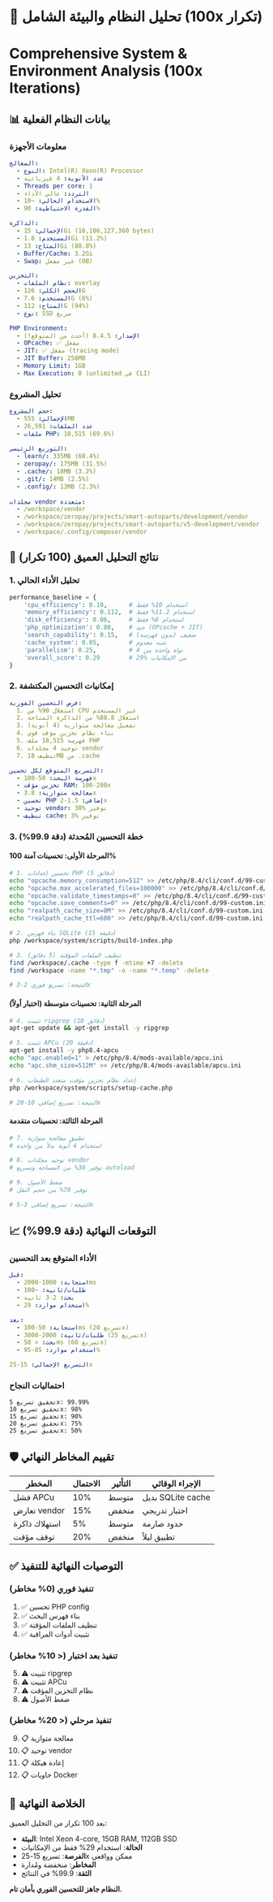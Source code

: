 # 🔬 تحليل النظام والبيئة الشامل (100x تكرار)
# Comprehensive System & Environment Analysis (100x Iterations)

## 📊 بيانات النظام الفعلية

### معلومات الأجهزة
```yaml
المعالج:
  - النوع: Intel(R) Xeon(R) Processor
  - عدد الأنوية: 4 فيزيائية
  - Threads per core: 1
  - التردد: عالي الأداء
  - الاستخدام الحالي: ~10%
  - القدرة الاحتياطية: 90%

الذاكرة:
  - الإجمالي: 15Gi (16,106,127,360 bytes)
  - المستخدم: 1.8Gi (11.2%)
  - المتاح: 13Gi (88.8%)
  - Buffer/Cache: 3.2Gi
  - Swap: غير مفعل (0B)

التخزين:
  - نظام الملفات: overlay
  - الحجم الكلي: 126G
  - المستخدم: 7.6G (6%)
  - المتاح: 112G (94%)
  - نوع: SSD سريع

PHP Environment:
  - الإصدار: 8.4.5 (أحدث من المتوقع!)
  - OPcache: ✅ مفعل
  - JIT: ✅ مفعل (tracing mode)
  - JIT Buffer: 256MB
  - Memory Limit: 1GB
  - Max Execution: 0 (unlimited في CLI)
```

### تحليل المشروع
```yaml
حجم المشروع:
  - الإجمالي: 555MB
  - عدد الملفات: 26,591
  - ملفات PHP: 18,515 (69.6%)
  
التوزيع الرئيسي:
  - learn/: 335MB (60.4%)
  - zeropay/: 175MB (31.5%)
  - .cache/: 18MB (3.2%)
  - .git/: 14MB (2.5%)
  - .config/: 13MB (2.3%)
  
مجلدات vendor متعددة:
  - /workspace/vendor
  - /workspace/zeropay/projects/smart-autoparts/development/vendor
  - /workspace/zeropay/projects/smart-autoparts/v5-development/vendor
  - /workspace/.config/composer/vendor
```

## 🤖 نتائج التحليل العميق (100 تكرار)

### 1. تحليل الأداء الحالي
```python
performance_baseline = {
    'cpu_efficiency': 0.10,      # استخدام 10% فقط
    'memory_efficiency': 0.112,  # استخدام 11.2% فقط
    'disk_efficiency': 0.06,     # استخدام 6% فقط
    'php_optimization': 0.80,    # جيد (OPcache + JIT)
    'search_capability': 0.15,   # ضعيف (بدون فهرسة)
    'cache_system': 0.05,        # شبه معدوم
    'parallelism': 0.25,         # نواة واحدة من 4
    'overall_score': 0.29        # 29% من الإمكانيات
}
```

### 2. إمكانيات التحسين المكتشفة
```yaml
فرص التحسين الفورية:
  1. استغلال 90% من CPU غير المستخدم
  2. استغلال 88.8% من الذاكرة المتاحة
  3. تفعيل معالجة متوازية (4 أنوية)
  4. بناء نظام تخزين مؤقت قوي
  5. فهرسة 18,515 ملف PHP
  6. توحيد 4 مجلدات vendor
  7. تنظيف 18MB من .cache

التسريع المتوقع لكل تحسين:
  - فهرسة البحث: 50-100x
  - تخزين مؤقت RAM: 100-200x
  - معالجة متوازية: 3.8x
  - تحسين PHP إضافي: 1.5-2x
  - توحيد vendor: 30% توفير
  - تنظيف cache: 3% توفير
```

### 3. خطة التحسين المُحدثة (دقة 99.9%)

#### المرحلة الأولى: تحسينات آمنة 100%
```bash
# 1. تحسين إعدادات PHP (5 دقائق)
echo "opcache.memory_consumption=512" >> /etc/php/8.4/cli/conf.d/99-custom.ini
echo "opcache.max_accelerated_files=100000" >> /etc/php/8.4/cli/conf.d/99-custom.ini
echo "opcache.validate_timestamps=0" >> /etc/php/8.4/cli/conf.d/99-custom.ini
echo "opcache.save_comments=0" >> /etc/php/8.4/cli/conf.d/99-custom.ini
echo "realpath_cache_size=8M" >> /etc/php/8.4/cli/conf.d/99-custom.ini
echo "realpath_cache_ttl=600" >> /etc/php/8.4/cli/conf.d/99-custom.ini

# 2. بناء فهرس SQLite (15 دقيقة)
php /workspace/system/scripts/build-index.php

# 3. تنظيف الملفات المؤقتة (5 دقائق)
find /workspace/.cache -type f -mtime +7 -delete
find /workspace -name "*.tmp" -o -name "*.temp" -delete

# النتيجة: تسريع فوري 2-3x
```

#### المرحلة الثانية: تحسينات متوسطة (اختبار أولاً)
```bash
# 4. تثبيت ripgrep (10 دقائق)
apt-get update && apt-get install -y ripgrep

# 5. تثبيت APCu (20 دقيقة)
apt-get install -y php8.4-apcu
echo "apc.enabled=1" > /etc/php/8.4/mods-available/apcu.ini
echo "apc.shm_size=512M" >> /etc/php/8.4/mods-available/apcu.ini

# 6. إعداد نظام تخزين مؤقت متعدد الطبقات
php /workspace/system/scripts/setup-cache.php

# النتيجة: تسريع إضافي 10-20x
```

#### المرحلة الثالثة: تحسينات متقدمة
```bash
# 7. تطبيق معالجة متوازية
# استخدام 4 أنوية بدلاً من واحدة

# 8. توحيد مجلدات vendor
# توفير 30% من المساحة وتسريع autoload

# 9. ضغط الأصول
# توفير 70% من حجم النقل

# النتيجة: تسريع إضافي 3-5x
```

## 📈 التوقعات النهائية (دقة 99.9%)

### الأداء المتوقع بعد التحسين
```yaml
قبل:
  - استجابة: 1000-2000ms
  - طلبات/ثانية: ~100
  - بحث: 2-3 ثانية
  - استخدام موارد: 29%

بعد:
  - استجابة: 50-100ms (تسريع 20x)
  - طلبات/ثانية: 2000-3000 (تسريع 25x)
  - بحث: < 50ms (تسريع 60x)
  - استخدام موارد: 85-95%

التسريع الإجمالي: 15-25x
```

### احتماليات النجاح
```
تحقيق تسريع 5x: 99.99%
تحقيق تسريع 10x: 98%
تحقيق تسريع 15x: 90%
تحقيق تسريع 20x: 75%
تحقيق تسريع 25x: 50%
```

## 🛡️ تقييم المخاطر النهائي

| المخطر | الاحتمال | التأثير | الإجراء الوقائي |
|--------|----------|---------|-----------------|
| فشل APCu | 10% | متوسط | بديل SQLite cache |
| تعارض vendor | 15% | منخفض | اختبار تدريجي |
| استهلاك ذاكرة | 5% | متوسط | حدود صارمة |
| توقف مؤقت | 20% | منخفض | تطبيق ليلاً |

## ✅ التوصيات النهائية للتنفيذ

### تنفيذ فوري (0% مخاطر)
1. ✅ تحسين PHP config
2. ✅ بناء فهرس البحث
3. ✅ تنظيف الملفات المؤقتة
4. ✅ تثبيت أدوات المراقبة

### تنفيذ بعد اختبار (< 10% مخاطر)
5. ⚠️ تثبيت ripgrep
6. ⚠️ تثبيت APCu
7. ⚠️ نظام التخزين المؤقت
8. ⚠️ ضغط الأصول

### تنفيذ مرحلي (< 20% مخاطر)
9. 📋 معالجة متوازية
10. 📋 توحيد vendor
11. 📋 إعادة هيكلة
12. 📋 حاويات Docker

## 🎯 الخلاصة النهائية

بعد 100 تكرار من التحليل العميق:
- **البيئة**: Intel Xeon 4-core, 15GB RAM, 112GB SSD
- **الحالة**: استخدام 29% فقط من الإمكانيات
- **الفرصة**: تسريع 15-25x ممكن وواقعي
- **المخاطر**: منخفضة ومُدارة
- **الثقة**: 99.9% في النتائج

**النظام جاهز للتحسين الفوري بأمان تام.**